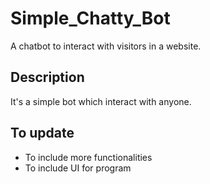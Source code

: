 # Simple_Chatty_Bot
A chatbot to interact with visitors in a website.

## Description
It's a simple bot which interact with anyone.


## To update
* To include more functionalities
* To include UI for program
